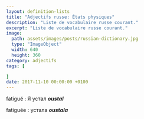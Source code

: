 ```yaml
---
layout: definition-lists
title: "Adjectifs russe: États physiques"
description: "Liste de vocabulaire russe courant."
excerpt: "Liste de vocabulaire russe courant."
image:
  path: assets/images/posts/russian-dictionary.jpg
  type: "ImageObject"
  width: 640
  height: 360
category: adjectifs
tags: [

]
date: 2017-11-10 00:00:00 +0100
---
```


fatigué
: Я устал
*__oustal__*

fatiguée
: устала
*__oustala__*
